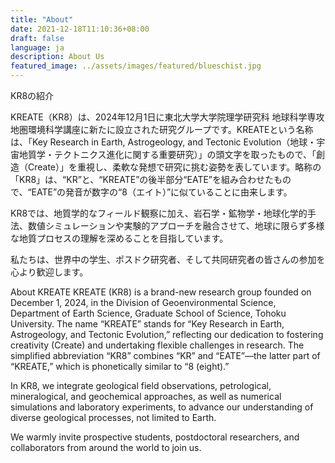 ```yaml
---
title: "About"
date: 2021-12-18T11:10:36+08:00
draft: false
language: ja
description: About Us
featured_image: ../assets/images/featured/blueschist.jpg
---
```


KR8の紹介

KREATE（KR8）は、2024年12月1日に東北大学大学院理学研究科 地球科学専攻 地圏環境科学講座に新たに設立された研究グループです。KREATEという名称は、「Key Research in Earth, Astrogeology, and Tectonic Evolution（地球・宇宙地質学・テクトニクス進化に関する重要研究）」の頭文字を取ったもので、「創造（Create）」を重視し、柔軟な発想で研究に挑む姿勢を表しています。略称の「KR8」は、“KR”と、“KREATE”の後半部分“EATE”を組み合わせたもので、“EATE”の発音が数字の“8（エイト）”に似ていることに由来します。

KR8では、地質学的なフィールド観察に加え、岩石学・鉱物学・地球化学的手法、数値シミュレーションや実験的アプローチを融合させて、地球に限らず多様な地質プロセスの理解を深めることを目指しています。

私たちは、世界中の学生、ポスドク研究者、そして共同研究者の皆さんの参加を心より歓迎します。

About KREATE
KREATE (KR8) is a brand-new research group founded on December 1, 2024, in the Division of Geoenvironmental Science, Department of Earth Science, Graduate School of Science, Tohoku University. The name “KREATE” stands for “Key Research in Earth, Astrogeology, and Tectonic Evolution,” reflecting our dedication to fostering creativity (Create) and undertaking flexible challenges in research. The simplified abbreviation “KR8” combines “KR” and “EATE”—the latter part of “KREATE,” which is phonetically similar to “8 (eight).”

In KR8, we integrate geological field observations, petrological, mineralogical, and geochemical approaches, as well as numerical simulations and laboratory experiments, to advance our understanding of diverse geological processes, not limited to Earth.

We warmly invite prospective students, postdoctoral researchers, and collaborators from around the world to join us.
